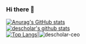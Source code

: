 ### Hi there 👋
[![Anurag's GitHub stats](https://github-readme-stats.vercel.app/api?username=ning1315)](https://github.com/anuraghazra/github-readme-stats)</br>
[![descholar's github stats](https://github-readme-stats.vercel.app/api?username=ning1315&show_icons=true&theme=dark&hide_title=true)](https://github.com/ning1315)</br>[![Top Langs](https://github-readme-stats.vercel.app/api/top-langs/?username=ning1315&show_icons=true&theme=dark&layout=compact&hide_title=true)](https://github.com/ning1315)|![descholar-ceo](https://github-readme-streak-stats.herokuapp.com/?user=ning1315&theme=dark)

<!--
**ning1315/ning1315** is a ✨ _special_ ✨ repository because its `README.md` (this file) appears on your GitHub profile.



Here are some ideas to get you started:

- 🔭 I’m currently working on ...
- 🌱 I’m currently learning ...
- 👯 I’m looking to collaborate on ...
- 🤔 I’m looking for help with ...
- 💬 Ask me about ...
- 📫 How to reach me: ...
- 😄 Pronouns: ...
- ⚡ Fun fact: ...
-->
